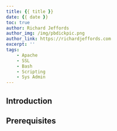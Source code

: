 ```yaml
---
title: {{ title }}
date: {{ date }}
toc: true
author: Richard Jeffords
author_img: /img/pbdickpic.png
author_link: https://richardjeffords.com
excerpt: ''
tags:
    - Apache
    - SSL
    - Bash
    - Scripting
    - Sys Admin
---
```

## Introduction

## Prerequisites